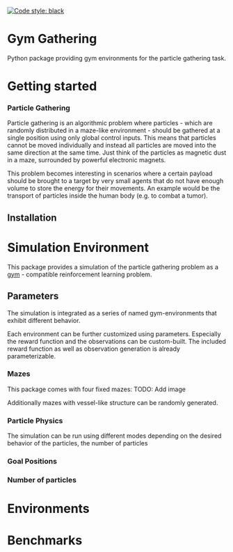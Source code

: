[![Code style: black](https://img.shields.io/badge/code%20style-black-000000.svg)](https://github.com/psf/black)

# Gym Gathering

Python package providing gym environments for the particle gathering task.

# Getting started

### Particle Gathering
Particle gathering is an algorithmic problem where particles - which are randomly distributed in a maze-like environment - should be gathered at a single position using only global control inputs.
This means that particles cannot be moved individually and instead all particles are moved into the same direction at the same time. 
Just think of the particles as magnetic dust in a maze, surrounded by powerful electronic magnets.

This problem becomes interesting in scenarios where a certain payload should be brought to a target by very small agents that do not have enough volume to store the energy for their movements. 
An example would be the transport of particles inside the human body (e.g. to combat a tumor).

## Installation

# Simulation Environment
This package provides a simulation of the particle gathering problem as a [gym](https://github.com/openai/gym) - compatible reinforcement learning problem.

## Parameters
The simulation is integrated as a series of named gym-environments that exhibit different behavior.

Each environment can be further customized using parameters. 
Especially the reward function and the observations can be custom-built. 
The included reward function as well as observation generation is already parameterizable. 

### Mazes
This package comes with four fixed mazes:
TODO: Add image

Additionally mazes with vessel-like structure can be randomly generated. 

### Particle Physics
The simulation can be run using different modes depending on the desired behavior of the particles, the number of particles

### Goal Positions

### Number of particles

# Environments


# Benchmarks